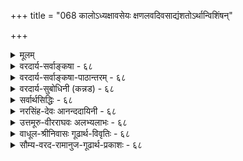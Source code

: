 +++
title = "068 कालोऽध्यक्षावसेयः क्षणलवदिवसाद्यंशतोऽर्थान्विशिंषन्"

+++
<details><summary>मूलम्</summary>

कालोऽध्यक्षावसेयः क्षणलवदिवसाद्यंशतोऽर्थान्विशिंषन् साक्षाद्धीस्तत्तदर्थेष्विव भवति हि नः कापि कालान्वयेऽपि ।  
तत्संयोगाः परत्वादय इति च ततोऽप्येष नैवानुमेयो नो चेन्न क्वापि लोकव्यवहृतिविषयोऽव्यक्तवत्स्यादनेहा ॥ ६८ ॥
</details>

<details><summary>वरदार्य-सर्वाङ्कषा - ६८</summary>

एवं कालस्यातिरिक्तत्वं प्रसाध्य, तस्य प्रत्यक्षत्वमप्याह - काल इत्यादिना । कालः क्षण- **लवदिवसाद्यंशतः** =क्षणलवदिवसमासादिभेदतः **अर्थान्** = पदार्थान् **विशिषन्** = विशेषयन् **अध्यक्षावसेयः** = 

[[121]]

तत्संयोगाः परत्वादय इति च; ततोऽप्येष नैवानुमेयः 



नो चेत्, न क्वापि लोकव्यवहृतिविषयोऽव्यक्तवत् स्यादनेहा ॥68॥ 

। 

प्रत्यक्षविषयो भवति । लोके हि सर्वः घटादिग्रहवेलायामेव 'इदानीं घटः' इति घटस्य वर्तमानतामपि पश्यति । वर्तमानता नाम वर्तमानकालसंबन्धः । अतश्च चक्षुषैव वर्तमानकालग्रहणात् कालः प्रत्यक्षः । एवं तत्तदिन्द्रियैः तत्तद्वस्तुग्रहणवेलायां वर्तमानकालः तत्तदिन्द्रियग्राह्य एव । प्रमाणान्तरादर्शनात्, कालव्यवहाराच्च । तच्च वर्तमानत्वं घटादेः भूतात् व्यावर्तकम् । अतः **विशिषन्** = भूतादिभ्यः वर्तमानं व्यावर्तयन्नित्यर्थः । एवं व्यावर्तयन् एवं प्रदर्शकत्वादेव, हेतौ शतृ, कालः अध्यक्षावसेय इत्यन्वयः । तत् अनुमानमेव कुतो न स्यादित्यत्राह - साक्षादित्यादि । **हि** = यतः नः अस्माकं सर्वेषाम् **तत्तदर्थेष्विव** = तत्तत्पदार्थेषु यथा विशेषणानां ग्रहणम्, तथैव **क्वापि** = कुत्रचित् **कालान्वयेऽपि** = कालसंबन्धेऽपि साक्षाद्धीःः प्रत्यक्षात्मकं ज्ञानमेव भवति । यथा 'नीलो घटः' इति प्रतीतिः नीलरूपविशिष्टघटविषयिणी, तद्वदेव 'सन् घटः' इति वर्तमानत्वरूपविशिष्टघटविषयिणी । अतः उभयोः प्रत्यक्षत्वम् समानम् इति नानुमानमिदम् ॥ 



एवं कालस्य प्रत्यक्षत्वे, **परत्वादयः** = अधिककालसंयोगरूपं परत्वम्, न्यूनकालसंयोगरूपमपरत्वं च **तत्संयोगाः** = कालसंयोगरूपा एव इति **च** = इत्यपि प्रत्यक्षसिद्धा एव । ततोऽपि हेतोः एषः कालः नैव अनुमेयः । नो **चेत्** = एवमनङ्गीकारे, **अनेहा** = कालः **अव्यक्तवत्** = प्रकृतिवत् **क्वापि** = कुत्रापि लोकव्यवहृति- **विषयः** = लोके पामराणामपि दैनन्दिनव्यवहारेष्वपि विषयः न स्यात् । त्रिगुणं प्रकृतिद्रव्यं हि अव्यक्तपदवाच्यम्, अत एव कस्यापि न **व्यक्तम्** = व्यवहारेषु गोचरो न भवतीति सर्वानुभवसिद्धम् । कालस्तु एतद्विपरीततया पामराणामपि ‘अद्य’ ‘तदा' ' श्वः 'ह्यः' इत्यादिषु प्रतिवाक्यं व्यवहारविषयो भवतीति सर्वप्रसिद्धम् । सर्वथा, सर्वदा अतीन्द्रियश्चेत् कालः कथमेतावत्सु व्यवहारेषु विषयो भवतीति वक्तव्यम् । अतः तावत्प्रसिद्धस्य तस्य प्रत्यक्षत्वमनिवार्यम् । रूपरहितस्य कथं प्रत्यक्षत्वमित्यादिकं तु पूर्वमेव समाहितम् ॥ 

वस्तुतस्तु - कालः केनेन्द्रियेण गृह्यते? चक्षुषैव, तथानुभवादिति चेत्; अत्रेदं प्रष्टव्यम् - त्वचा घटग्रहणेऽपि घटस्य वर्तमानत्वं गृह्यत एव, अतः चक्षुषैवेति कथम् ? अस्तु त्वचापि ग्रहणं का हानिरिति चेत्; न कापि हानिः, किन्तु घ्राणेन्द्रियादिभिः गन्धादिग्रहणे तत्र गन्धेऽपि वर्तमानत्वं घ्राणादिभिः गृह्यत इति वक्तव्यम् । अस्तु तथैव, सर्वैरपीन्द्रियैरयं गृह्यत इति चेत्; जिह्वयापि स गृह्यत एवेति वक्तव्यम् । एवं पञ्चभिरपीन्द्रियैर्गाह्यं वस्तु लोके शशशृङ्गादितुल्यम् । अयमेव कालस्तादृशो विलक्षणोऽस्तु, का हानिरिति चेत्, घ्राणेन्द्रियादिकं तत्तद्गुणमात्रग्राहकम्, न तु द्रव्यग्राहकमिति सर्वसंप्रतिपन्नम् । कालस्तु द्रव्यम् । तस्य कथं घ्राणेन ग्रहणम् ? गृह्यते किल गन्धस्य तदा तत्राऽस्तित्वमिति चेत्, अस्तित्वं हि सत्त्वम् । तच प्रमाणसंबन्धमात्रम्, न तु कालसंबन्धः । नो चेत् 'पर्वतो वह्निमान्' इत्यादौ पर्वते वह्नेरस्तित्वग्रहणात्, कालोऽनुमेयोऽपि स्यात् । ततः कालः सर्वप्रमाणगम्यः स्यात् । अतः कालः न प्रत्यक्षः, किन्त्वतीन्द्रिय एव । कालस्यैन्द्रियकत्वे भूतभविष्यतोः कथं ग्रहणम् ? प्रत्यक्षं हि वर्तमानमात्रग्राहि सर्वेषाम् । मनसेति चेत्, मनः न बाह्ये स्वतन्त्रम् । प्रत्यक्षत्वे, कालोपाधिरिव, उपहितः कालोऽपि कस्यापि पृथक् प्रत्यक्षतया गृह्येत; तथा न 



69. 

70. 

[[122]]

[क्षणदिवसादिव्यवहारनिर्वाहः] - 

कालस्योपाधिभेदात् कतिचिदभिदधत्यब्दमासादिभेदं 

तत्तद्रूपेण कालः परिणमत इति प्राहुरेके, तदा तु । 

ये तत्रोपाधयः स्युः त इह परिणतिं प्राप्नुयुः सानुबन्धाः 

नित्यो व्यापी च तादृक्परिणतिभिरसौ सर्वकार्ये निमित्तम् ॥69॥ 

[ जगतः भगवद्विभूतिरूपत्वम् ] 

वायुर्दोधूयते यत् यदयमुडुगणो बम्धमीति द्रुतं खे 

तेजो जाज्वल्यते यत् यदपि जलनिधिर्माधवीं दोधवीति । 

गृह्यते । किञ्च गाढान्धकारे भूगृहे निरन्तरं वसता हि सूर्योदयास्ते यदा न गृह्येते, तदा तस्य कालज्ञानमपि न स्यादेव । तत्रापि तस्य त्वगादि कार्यकारि स्यात् । अथापि कालव्यवहारो न भवेदेव । अतः कालस्सर्वथातीन्द्रिय एवेत्येव युक्तम् । आचार्यैरेवं साधनं तु कालस्यातिरिक्तत्वसाधनेनास्याप्यवर्जनीयत्वादिति भाव्यम् । कालस्यातिरिक्तत्वेनाभिधाने तात्पर्यं च पूर्वमेव ( श्लो. 66 ) प्रादर्शि ॥ ६८ ॥
</details>

<details><summary>वरदार्य-सर्वाङ्कषा-पाठान्तरम् - ६८</summary>

एवं कालस्यातिरिक्तत्वं प्रसाध्य, तस्य प्रत्यक्षत्वमप्याह - काल इत्यादिना । कालः क्षण- लवदिवसाद्यंशतः - क्षणलवदिवसमासादिभेदतः अर्थान्‌ = पदार्थान्‌ विशिंषन्‌ = विशेषयन्‌ अध्यक्षावसेयः = प्रत्यक्षविषयो भवति । लोके हि सर्वः घटादिग्रहवेलायामेव 'इदानीं घटः' इति घटस्य वर्तमानतामपि पश्यति । वर्तमानता नाम वर्तमानकालसंबन्धः । अतश्च चक्षुषैव वर्तमानकालग्रहणात्‌ कालः प्रत्यक्षः । एवं तत्तदिन्द्रियैः तत्तद्वस्तुग्रहणवेलायां वर्तमानकालः तत्तदिन्द्रियग्राह्म एव । प्रमाणान्तरादर्शनात्‌, कालव्यवहाराच्च । तच्च वर्तमानत्वं घटादेः भूतात्‌ व्यावर्तकम्‌ । अतः विशिंषन्‌ = भूतादिभ्यः वर्तमानं व्यावर्तयन्नित्यर्थः । एवं व्यावर्तयन्‌ एवं प्रदर्शकत्वादेव, हेतौ शतृ, कालः अध्यक्षावसेय इत्यन्वयः । तत्‌ अनुमानमेव कुतो न स्यादित्यत्राह - साक्षादित्यादि । हि = यतः नः = अस्माकं सर्वेषाम्‌ तत्तदर्थेष्विव = तत्त- त्पदार्थेषु यथा विशेषणानां ग्रहणम्‌, तथैव क्वापि = कुत्रचित्‌ कालान्वयेऽपि = कालसंबन्धेऽपि साक्षाद्भीः = प्रत्यक्षात्मकं ज्ञानमेव भवति । यथा 'नीलो घटः' इति प्रतीतिः नीलरूपविशिष्टघटविषयिणी, तद्वदेव 'सन्‌ घटः' इति वर्तमानत्वरूपविशिष्टघटविषयिणी । अतः उभयोः प्रत्यक्षत्वम्‌ समानम्‌ इति नानुमानमिदम्‌ ॥   
एवं कालस्य प्रत्यक्षत्वे, परत्वादयः = अधिककालसंयोगरूपं परत्वम्‌, न्यूनकालसंयोगरूपमपरत्वं च तत्संयोगाः = कालसंयोगरूपा एव इति च = इत्यपि प्रत्यक्षसिद्धा एव । ततोऽपि हेतोः एषः कालः नैव अनुमेयः । नो चेत्‌ = एवमनङ्गीकारे, अनेहा = कालः अव्यक्तवत्‌ = प्रकृतिवत्‌ क्वापि = कुत्रापि लोकव्यवहृतिविषयः = लोके पामराणामपि दैनन्दिनव्यवहरेष्वपि विषयः न स्यात्‌ । त्रिगुणं प्रकृतिद्रव्यं हि अव्यक्तपदवाच्यम्‌, अत एव कस्यापि न व्यक्तम्‌ = व्यवहारेषु गोचरो न भवतीति सर्वानुभवसिद्धम्‌ । कालस्तु एतद्विपरीततया पामराणामपि 'अद्य' 'तदा' 'श्वः' 'ह्यः' इत्यादिषु प्रतिवाक्यं व्यवहारविषयो भवतीति सर्वप्रसिद्धम्‌ । सर्वथा, सर्वदा अतीन्द्रियश्चेत्‌ कालः कथमेतावत्सु व्यवहारेषु विषयो भवतीति वक्तव्यम्‌ । अतः तावत्प्रसिद्धस्य तस्य प्रत्यक्षत्वमनिवार्यम्‌ । रूपरहितस्य कथं प्रत्यक्षत्वमित्यादिकं तु पूर्वमेव समाहितम्‌ ॥   
वस्तुतस्तु - कालः केनेन्द्रियेण गृह्यते? चक्षुषैव, तथानुभवादिति चेत्‌; अत्रेदं प्रष्टव्यम्‌ - त्वचा घटग्रहणेऽपि घटस्य वर्तमानत्वं गृह्यत एव, अतः चक्षुषैवेति कथम्‌? अस्तु त्वचापि ग्रहणं का हानिरिति चेत्‌; न कापि हानिः, किन्तु घ्राणेन्द्रियादिभिः गन्धादिग्रहणे तत्र गन्धेऽपि वर्तमानत्वं घ्राणादिभिः गृह्यत इति वक्तव्यम्‌ । अस्तु तथैव, सर्वैरपीन्द्रियैरयं गृह्यत इति चेत्‌; जिह्वयापि स गृह्यत एवेति वक्तव्यम्‌ । एवं पञ्चभिरपीन्द्रियैर्ग्राह्यं वस्तु लोके शशशृङ्गादितुल्यम्‌ । अयमेव कालस्तादृशो विलक्षणोऽस्तु, का हानिरिति चेत्‌, घ्राणेन्द्रियादिकं तत्तद्गुणमात्रग्राहकम्‌, न तु द्रव्यग्राहकमिति सर्वसंप्रतिपन्नम्‌ । कालस्तु द्रव्यम्‌ । तस्य कथं घ्राणेन ग्रहणम्‌? गृह्यते किल गन्धस्य तदा तत्राऽस्तित्वमिति चेत्‌, अस्तित्वं हि सत्त्वम्‌ । तच्च प्रमाणसंबन्धमात्रम्‌, न तु कालसंबन्धः । नो चेत्‌ 'पर्वतो वह्निमान्‌' इत्यादौ पर्वते वह्नेरस्तित्वग्रहणात्‌, कालोऽनुमेयोऽपि स्यात्‌ । ततः कालः सर्वप्रमाणगम्यः स्यात्‌ । अतः कालः न प्रत्यक्षः, किन्त्वतीन्द्रिय एव । कालस्यैन्द्रियकत्वे भूतभविष्यतोः कथं ग्रहणम्‌? प्रत्यक्षं हि वर्तमानमात्रग्राहि सर्वेषाम्‌ । मनसेति चेत्‌, मनः न बाह्ये स्वतन्त्रम्‌ । प्रत्यक्षत्वे, कालोपाधिरिव, उपहितः कालोऽपि कस्यापि पृथक्‌ प्रत्यक्षतया गृहत; तथा न गृह्यते । किञ्च गाढान्धकारे भूगृहे निरन्तरं वसता हि सूर्योदयास्ते यदा न गृह्येते, तदा तस्य कालज्ञानमपि न स्यादेव । तत्रापि तस्य त्वगादि कार्यकारि स्यात्‌ । अथापि कालव्यवहारो न भवेदेव । अतः कालस्सर्वथातीन्द्रिय एवेत्येव युक्तम्‌ । आचार्यैरेवं साधनं तु कालस्यातिरिक्तत्वसाधनेनास्याप्यवर्जनीयत्वादिति भाव्यम्‌ । कालस्यातिरिक्तत्वेनाभिधाने तात्पर्यं च पूर्वमेव (श्लो.६६) प्रादर्शि ॥ ६८ ॥
</details>

<details><summary>वरदार्य-सुबोधिनी (कन्नड) - ६८</summary>

काल अतीन्द्रियवॆन्दु हेळुव पैशेषिकर मतवन्नु निराकरिसुत्तारॆ क्षणलवदिवसाद्यंशतः अर्थान् विशिंषन् कालः अध्यक्षावसेयः- “ऒन्दु क्षणदल्लि आयितु', 'ऒन्दु दिनदल्लि आगुवुदु' इत्यादि व्यवहारगळल्लि क्षण, लव, दिवसादिकालगळु विशेषणवागि तोरुत्ता आया वस्तुगळन्नु उळिद वस्तुगळिगिन्त बेरॆयागि तोरिसुवुदरिन्द काल प्रत्यक्षदिन्दले ग्राह्यवागुत्तदॆ.

“नीलः घटः' इत्यादि व्यवहारगळल्लि नीलिबण्ण विशेषणवागि तोरुत्तदॆ. 'विशेषणानां व्यावर्तकत्वं स्वभाव' ऎम्ब न्यायदिन्द आ नीलिबण्ण कॆम्पुबण्णद घटक्किन्तलू ई घटवन्नु बेरॆ ऎन्दु तोरिसु इदॆ. हागॆ ऒन्दु क्षणद कॆलस' ऎन्दाग आ कॆलस दिवसद कॆलसक्किन्तलू बेरॆ ऎम्बुदन्नु आ विशेषण तोरिसुत्तदॆ. आद्दरिन्द आ प्रतीतियल्लि काल प्रत्यक्षवागि तोरुत्तदॆ.

“पर्वतो वत्नि मान्' इत्यादि कडॆगळल्लि अनुमानदिन्दलू वादिगळु विशेषणवागि तोरुवुदरिन्द विशेषणवागि तोरुवुदॆल्ला प्रत्यक्षवॆम्ब नियमविल्लवॆन्दरॆ तत्तदर्थन कालान्वयेऽ पि काऽ पि साक्षात् धीः नः भवति हि घटादिगळु प्रत्यक्षवागुवन्तॆये आ घटादिगळल्लि आगिन इरुविकॆ ऎम्ब वर्तमान कालद सम्बन्ध ऒन्दु रीतियल्लि आगले प्रत्यक्षदिन्दले गृहीतवागुत्तिरुवुदु नम्मॆल्लरिगू अनुभवसिद्धवष्टॆ. घटद इरुविकॆयन्नु प्रत्यक्षदिन्द नावु अरियुवन्तॆ आगिन वर्तमान कालवन्नू सह प्रत्यक्षदिन्दतानॆ अरियबेकु. आद्दरिन्द वर्तमानकाल प्रत्यक्ष ग्राह्यवे.

श्लोक 69]

83

1.

कालस्कोपाधिभेदात् कति चिरभिदधत्यब्द मासादिभेदं

तत्तद्रूपेण कालः परिणमत इति प्राहुरेके तदा तु ।

अण्णनल्लि कालिक परत्ववॆम्ब धर्म, तम्मनल्लि कालिक अपरत्ववॆम्ब धर्म लोकव्यवहारसिद्ध. ई परत्व मत्तु अपरत्ववॆम्ब धर्मक्कॆ कारणवाद काल अनुमेयवे हॊरतु प्रत्यक्षवल्लवॆम्बुदक्कॆ उत्तरवन्नु हेळुत्तारॆ- परत्वादयः तत्सयोगा पत्व अपरत्व ऎम्ब धर्मगळू सह आ कालद संयोगरूपवे आगुत्तवॆ. हॆच्चिन कालद सम्बन्ध उळ्ळवनु अण्ण दॊड्डवनु - परनु. अवनिगिन्तलू कडिमॆ कालसम्बन्ध उळ्ळ तम्म चिक्कवनु - अपरनु. ई हॆच्चु कडिमॆ काल सम्बन्ध कॆलवरिगॆ अनुमेयवादरू कॆलवरिगादरू, कॊनॆयपक्ष तायि-तन्दॆयवरिगादरू प्रत्यक्षग्राह्यवे आगुत्तदॆ. ततः एषः नैव अनुनयः-आदकारण धूमदिन्द बॆङ्किय अनुमान कॆलसमय बन्द मात्रक्कॆ बॆङ्कियु प्रत्यक्ष वस्तुवे अल्ल ऎन्दु हेळुवुदु तप्पागुवन्तॆ ई काल कॆवल अनुमान मात्र ग्राह्यवल्ल. नो चेत्, अव्यक्तवत् अनेहा क्यापि लोक व्यवहृतिविषयः न स्यात् - इल्लदिद्दरॆ प्रकृतितत्त्वदन्तॆ कालवू ऎल्लियू लोकव्यवहारगोचरवागि आगदे होगबेकागुत्तदॆ. आपामर व्यवहारविरुवुदरिन्द काल प्रत्यक्षग्राह्य अगिये आगुत्तदॆ ॥ ६८ ॥
</details>

<details><summary>सर्वार्थसिद्धिः - ६८</summary>

नीरूपद्रव्यस्यापि प्रत्यक्षत्वसंभवः प्रागेव साधित इति कृत्वा कालप्रत्यक्षत्वं लोकोपलब्ध्या नियमयति - काल इति ॥ अवसीयमानप्रकारमाह - क्षणेति । क्षणमयं तिष्ठतीत्यादिप्रकारेण तत्तदर्थविशेषणतयाऽवसीयत इति यावत्, अभिज्ञायां क्षणरूपेण प्रत्यभिज्ञायां दिवसादिरूपेण चेति विभागः । अनुमीयमानो विशिष्यादित्यत्राह - साक्षादिति । प्रत्यक्षप्रतीतौ विशेषणतया दृश्यमानस्य कालस्यानुमेयत्वे तत्तत्पदार्थानामपि सौत्रान्तिकोक्तनयादानुमानिकत्वं प्रसज्यत इति भावः । न चासावनुमातुं शक्य इत्याह -तत्संयोगा इति । कालमनभ्युपगच्छतां बुद्धिविशेषसंघटितसूर्यावृत्त्याद्युपाधिभिरेव वैशिष्ट्यं वस्तूनां परत्वादि । अभ्युपगच्छतां तु तत्तदुपहितकालसंयोगाः । न च तदतिरिक्तं दृष्टं कल्प्यं वा इत्यद्रव्यसरे स्थापयिष्यते । कालस्यानुमेयत्वेऽनिष्टं प्रसञ्जयति - नो चेदिति । न हि परत्वापरत्वादिभिः कश्चित्कालोऽस्तीत्यनुमाय तद्विशिष्टतया पदार्थान् व्यवहरन्ति लौकिकाः । अतः कालोऽप्यव्यक्तवच्छास्त्रैकवेद्य इति ; तद्वदेव लोकव्यवहारविषयो न स्यादित्यर्थः । नन्वस्मदादिप्रत्यक्षमप्रत्यभिज्ञारूपं वर्तमानमात्रविषयमिति सर्वसंमतम् । अतोऽस्य पूर्वापरकालविशिष्टविषयत्वमसंभवि, पूर्वापरव्यतिरिक्तं तु वर्तमानं न पश्यामः ; अतः कथं कालप्रत्यक्षत्वम् ? इत्थम् - किं भवान् वर्तमानधियमेव नानुभवति ? सतीमपि वा निर्विषयाम् ? सविषयामपि वा कल्पितविषयाम् ? न प्रथमः, इदं पश्यामीत्यादिव्यवहारोच्छेदप्रसङ्गात् । अत एव न द्वितीयः, अस्वविषयधियां त्वनभ्युपगमाच्च । न तृतीयः ; क्वचित्सिद्धस्यैवान्यत्र कल्प्यत्वात् ; तथा च तत्सिध्येत् । रूपादिषु दृष्टं वर्तमानत्वं काले कल्प्यतामिति चेन्न ; क्षणिकरूपादिसन्ततावपि पूर्वापरातिरिक्तवर्तमानत्वस्य त्वया दुर्वचत्वात्, अन्यथा कालेऽपि तदुपपत्तेः । कालमनिच्छतश्च ते काले कथं कल्पना ? निरधिष्ठानाऽसौ कल्पनेति चेन्न ; ईदृशकल्पनाभ्युपगमे माध्यमिकागमप्रवेशप्रसङ्गात् । स्थिरवादे तु रूपादिष्विव केनचिद्रूपेण कालेऽपि वर्तमानत्वं सिद्धम् । ननु रूपादीनां वर्तमानकालसंबन्धो वर्तमानत्वम्, नाऽसौ कालस्य स्यात् । मैवम् ; त्वयैव कालस्य वर्तमानत्वेन रूपादिवर्तमानत्वनिर्वाहात् ॥  
वर्तमाननिषेधे च भवित्री विश्वनिह्नुतिः । न पतति भविष्यद्वा प्रत्यक्षविषयोऽस्ति नः ॥  
वर्तमानभ्रमश्चात्र तत एव न सिध्यति । पौर्वापर्यातिरिक्ता तु दुस्त्यजा वर्तमानता ॥  
अतीतागामिधीरेव वर्तमानतिर्यदि । भूतभाविसमस्ताप्त्या न शोकादिसमुद्भवः ॥  
पूर्वापरत्वसंभेदे वर्तमानमतिर्यदि । त्रिकालस्थेऽपि तत्सिद्धेः क्वातीतागामिता भवेत् ॥  
प्रारब्धश्चासमाप्तश्च वर्तमानो य उच्यते । व्यापारसमुदायोऽसौ विवक्षितफलावधिः ॥  
तत्रापि क्षणभेदेन नष्टत्वादिविकल्पतः । वैवक्षिकमिहान्यच्च वर्तमानत्वमक्षतम् ॥  
ननु सतो विनाशप्रागभाव एव वर्तमानत्वम् । तद्विशिष्टेषु पदार्थेषु दृश्यमानेषु किं सतो वाऽसतो वा कालस्य दृश्यमानतया ? मैवम् ; कालासत्त्वपक्षस्य निरस्तत्वात्, तत्सत्त्वे तु तत्साध्यानां पूर्वापरयुगपदादिव्यवहारविशेषाणां तद्यतीतिपूर्वकत्वस्य स्वरसप्राप्तत्वात् । किंचात्र सत इति वर्तमानत्वविवक्षायां कि विनाशप्रागभावोपश्लेषेण ? वर्तमानत्वमेव च वर्तमानत्वमित्युक्तं स्यात् । अथ प्रमाणसिद्धत्वादिरूपं सत्त्वम् ; तदाऽपि विनाशस्य प्रागभावः प्रतियोगिस्वरूपमेवेति तेन रूपेण योगिभिर्गृह्यमाणं त्रैकालिकमपि वर्तमानं स्यात् । अतोऽन्यदेव वर्तमानत्वम् ; तच्च कालोपश्लेषेणैव गृह्यते । वर्तमानकालोपाधिसंबन्ध एव वस्तूनां वर्तमानत्वमित्यपि न वाच्यम् ; उपाधौ तदभावादवर्तमानत्वप्रसङ्गात् ; उपाधिभिरेव सर्वव्यवहारनिर्णये किमप्रत्यक्षकालकल्पनया ? ॥ ६८ ॥ इति कालप्रत्यक्षत्वम् ॥
</details>

<details><summary>नरसिंह-देवः आनन्ददायिनी - ६८</summary>

कालसद्भावे प्रत्यक्षमपि प्रमाणमित्याह - नीरूपस्येति । यद्यपि क्षणस्य प्रत्यक्षत्वमस्ति अयं घट इति; तथाऽपि दिवसादीनां (दीनामपि) न पदार्थविशेषणतया प्रत्यक्षत्वमित्यत्राह - अभिज्ञायां क्षणरूपेणेति । सोऽयमिति प्रत्यभिज्ञायां पूर्वदिवसेऽनुभूतोऽयमित्यादिना विशेषणत्वादित्यर्थः । प्रत्यक्षप्रतीताविति - ननु दिवसादीनामतीतानां संस्कारसन्निधापितानां प्रत्यक्षत्वं वाच्यम्; न च दिवसादयः प्रागभिज्ञयाऽनुभूताः! तथात्वेऽभिज्ञायामित्याद्युक्तिर्विरोधात् । किञ्च दिवसादिकालस्य प्रत्यक्षत्वेऽपि न दिवसाद्युपाधीनां प्रत्यक्षत्वम्; तेषां तपनावृत्त्याद्यात्मनां युगपत्सन्निकर्षाभावेन प्रत्यक्षत्वाभावात् । अतोऽनुमेयस्यैव कालस्य विशेषणत्वमिति चेत्; अत्राहुः - कालस्वरूपं प्रत्यक्षमित्यत्र न विवादः । यथा प्रत्यक्षसामग्री वर्तमानकालं (कालस्वरूपं) गृह्णाति तथा तदुपाधिमपि; अन्यथा कालसम्बन्धमात्रग्रहेऽप (ग्रहमात्रेऽपि) काले विशेषरूपोपाध्यग्रहणात् घटादेर्वर्तमानतया सन्देहस्स्यात् । तथा प्रत्यभिज्ञासामग्र्यपि पूर्वसंस्कारसहिता प्रागनुभूतमासादिकालोपाधिरूपतपनपरिस्पन्दादिकमप्यसन्निकृष्टमावेदयति । तस्यास्तथास्वभावात् । न चातिप्रसङ्गः; प्राक्तनानुभवक्षणावधिकस्वक्षणपर्यन्तकालोपाध्युपनायकत्वे तदभावात् । अत एव सन्निकर्षाभावादित्याद्यपास्तम् । न चानुमानात्काल(नात्तादृशकाल)धीः । तस्य प्रत्यक्षागोचरत्वे सामान्यतो विशेषतो वा व्याप्त्यग्राहकत्वात् । त(अ)थाप्यनुमाने पदार्थमात्र एव तथाऽनुमानसंभवेन सौत्रान्तिकमतावतारप्रसङ्ग इति न तदुपहितकालप्रत्यक्षत्वानुपपत्तिरिति । तत्र हेतुमाह - न चेति । तथा - चोपाधिसंयोगाद्यतिरिक्तं तज्जन्यं वा परत्वं न दृष्टं न कल्प्यं च कल्पकाभावात् । तथाच कालानुमानं न संभवतीत्यर्थः । परत्वापरत्वयोरतिरिक्तगुणत्वात् कथं तयोरुपाध्यादियोगमात्रत्वमित्यत्राह - अद्रव्यसरे इति । लोकव्यवहारविषयो न स्यादिति - लिङ्गप्रतिसन्धानाभावात्तद्व्याप्तिग्रहासंभवादित्यर्थः । बौद्धश्शङ्कते - नन्विति । अतोऽस्येति - पूर्वापरयोस्तदा सत्त्वाभावे सन्निकर्षाभावादिति भावः । नन्वस्तु वर्तमानस्य कालस्य प्रत्यक्षत्वमित्यभिप्रायेणाह - पूर्वापरव्यतिरिक्तं त्विति । ग्रहणक्षणावधिकस्य पूर्वत्वादागामित्वाच्च ततोऽतिरिक्तस्य मध्यवर्तिनः कालस्याभावादित्यर्थः । वर्तमानधियमिति - वर्तमानकालविशिष्टविषयामित्यर्थः । अत एवेति - इद पश्यामीति कालविशिष्टस्य धीविषयत्वानुभवविरोधादेवेत्यर्थयः । दूषणान्तरमाह - अस्वविषयेति । स्वविषयधीरात्मा; आत्मातिरिक्तधीमात्रस्य निर्विषयत्वानभ्युपगमात्; अन्यथा विश्वमात्रस्य निह्नवप्रसङ्गादिति भावः । केचित्तु - सविषयकत्वाद्धियां त्वदनभ्युपगमाच्चेति पाठान्तरम्; तदा सविषयत्वनियमात् त्वन्मतविरोधाच्चेत्यर्थ इत्याहुः । क्वचिदिति - अन्यत्रसिद्धरजतादेश्शुक्तावारोपदर्शनादित्यर्थः । तथाचेति - वर्तमानकालस्सिद्ध्येदित्यर्थः । ननु वर्तमानत्वं न कालस्वरूपं किं तुं रूपादिवत् कश्चिद्धर्मः । स काले आरोप्यताम्! तावता न वर्तमानकालसिद्धिरिति शङ्कते - रूपादिष्विति । क्षणिकेति - केषां चित् क्षणानां पूर्वत्वात् केषाञ्चिद्रूपादिक्षणानां परत्वात् न रूपादावपि वर्तमानता संभवतीत्यर्थः । अन्यथेति -रूपादिक्षणा(ण)विशेषादित्यर्थः । कालमनिच्छत इति - रूपादिक्षणातिरेकेण तैः कालक्षणानभ्युपगमादित्यर्थः । मध्यमागमेति - माध्यमिकमतप्रवेशप्रसङ्ग इत्यर्थः । ननु सर्वत्र वर्तमानत्वं मा भून्नाम! तथा कालस्यापि क्षणिकत्वात् पूर्वापरकालव्यतिरिक्तः कालो न स्यादित्यत्राह - स्थिरवादे इति । सर्वस्यापि स्थिरत्वस्य साधितत्वेन रूपादाविव काले वर्तमानत्वं युक्तमित्यर्थः । नन्वस्तु कालः स्थिरः क्षणिको वा! तावतापि न रूपादिवद्वर्तमानता संभवति वर्तमानत्वं हि वर्तमानकालसंयोगित्वम् । न च वर्तमानकाले वर्तमानकालसंबन्धः! स्वस्य स्वेन योगासंभवात्; नापि कालान्तरेण अनवस्थाप्रसङ्गादिति शङ्कते - नन्विति । मैवमिति - रूपादीनां वर्तमानत्वं न कालसंबन्धमात्रे भाति अतीतादेरपि वर्तमानत्वप्रसङ्गात् । किं तु वर्तमानकालसंबन्धेन; तथाच कालस्य वर्तमानत्वं सिद्धम् । न चानवस्थादिदोषः स्वपरनिर्वाहकत्वादिति भावः । ननु रूपादीनामपि वर्तमानता मा भूत्! का नो हानिः? इत्यत्राह - वर्तमाननिषेधे इति । तत्र हेतुमाह - अतीतमिति । सर्वस्यापि वर्तमानतया प्रत्यक्षप्रतीतेरित्यर्थः । नन्वतीतादिकमेव प्रत्यक्षविषयः । तत्र वर्तमानतया भ्रान्तिरेवेत्यत्राह -वर्तमानभ्रमश्चेति । अप्रसिद्धवर्तमानत्वस्याभावादेवेत्यर्थ इत्यन्ये । केचित्तु - अतीतानागतयोरिन्द्रियसन्निकर्षाभावेन अप्रत्यहत्वादेव वर्तमानतया भ्रमश्च न संभवतीत्यर्थ इत्याहुः । ननु पौर्वापर्यमेव क्षणानां वर्तमानता; तदुभयसमुदायस्य न समुदायापेक्षयाऽन्यत्वमित्यत्राह -पौर्वापर्येति । अत्र हेतुमाह - अतीतेति । पौर्वापर्यं नाम अतीतागामित्वमेव तद्धिय एव वर्तमानबुद्धित्वे भूतभविष्यत्सर्ववस्तूनामप्यवाधितवर्तमानविषयत्वेन सर्वस्वस्त्रीपुत्रादीनामतीतानामागामिनामपि वर्तमानबुद्ध्या तदत्ययप्राप्तिनिमित्तकश्शोकः कस्यापि न स्यादित्यर्थः । ननु पूर्वत्वापरत्वयोस्समाहारो वर्तमानत्वं न तु पूर्वत्वपश्चात्त्वमात्रम् । तथा च अतीतस्य केवलं पूर्वत्वादागामिनश्चागामित्वान्न दोष इत्यत्राह - पूर्वापरत्वसंभेदे इति । तथाच सति सर्वस्यापि किञ्चिदपेक्षया पूर्वत्वात्परत्वाच्च तत्संभेदस्य सर्वत्रापि सत्त्वेन अतीतादेरपि वर्तमानत्वप्रसङ्गस्तदवस्थः । ननु पूर्वापरत्वसंभेदो न यत्किंचिदपेक्षया किं तु स्वापेक्षयैव विवक्षितः । स एव वर्तमानता । प्रारब्धापरिसमाप्त इति शाब्दैश्चोक्तः । अतो नातिप्रसङ्ग इत्यत्राह -प्रारब्धश्चेति । तत्र दूषणं वक्तुं शाब्दोक्तं तत्स्वरूपमाह - व्यापारसमुदाय इति । तत्रापि नैकस्य प्रारब्धत्वमसमाप्तत्वं च । अपि त्वेककफलावच्छिन्नस्य कस्यचिद्व्यापारसमुदायस्य । तत्र कस्यचिद्भूतत्वं कस्यचिद्भावित्वमेव । तथाच फलोत्पत्तिपर्यन्तस्य समुदायस्य तदवयवभूतत्वभावित्वाभ्यामुपचारात्प्रारब्धापरिसमाप्तत्वमुच्यत इति न कुत्रापि त्वदुक्तस्य संभव इति भावः । इदं च शब्दसाधुत्वनिमित्तं वर्तमानत्वं शाब्दैर्विवक्षितमिति न तस्यातीतादिसाधारणस्य प्रत्यक्षविषयतासंभव इत्याह - वैवक्षिकमिति । अन्यथा अतीतागामित्वाविशेषात् भूतभाविसमस्तस्यापि तथा धीप्रसङ्ग इति प्रागुक्तदोषानतिवृत्तिरिति भावः । ननु सतो विनाशप्रागभाववत्ता(वत्तया) वर्तमानता । तद्रूपेणैव प्रत्यक्षविषयत्वात् । तदतिरिक्तस्य (कालस्य) विषयत्वाभावात्त(वात्काल)स्य सत्त्वमस्तु मा वा किं (मावा क्रिया) प्रत्यक्षत्वं साध्यते? इति शङ्कते - नन्विति । मैवमिति - किं कालमात्रस्यापह्नवः? उत वर्तमानकालस्येति विकल्पमभिप्रेत्य आद्य आह - कालासत्त्वपक्षस्येति । कालाभावे भूतादिव्यवहारो न स्यादिति प्रागेव निरस्तत्वादित्यर्थः । तत्सत्त्वे त्विति - तत एव सर्वव्यवहारस्य स्वरसतस्सिद्धत्वेन क्लिष्टकल्पनाया अन्याय्यत्वादिति भावः । द्वितीयं दूषयति - किञ्चेति । तत्र किं सत इति वर्तमानत्वं विवक्षितम्? उत प्रमाणसिद्धपदार्थस्वरूपमात्रत्वम्? आद्ये आह - अत्र सत इति । तथा च विनाशप्रागभावोपश्लेषो व्यर्थः आत्माश्रयश्चेति भावः । द्वितीयं दूषयति - अथेति । ननु वर्तमानकालस्योपाधिर्यस्तत्संबन्ध एव वर्तमानताऽस्तु किं कालविशेषकल्पनयेत्यत आह - वर्तमानकाल इति । वर्तमानकालोपाधेः स्वेन संबन्धाभावाद्वर्तमानव्यवहारो न स्यादिति भावः । उपाधिभिरिति - न चेष्टापत्तिः! कालस्यागमिकत्वेन श्रुत्या च पूर्वं साधितत्वादिति भावः ॥ ६८ ॥  
 कालप्रत्यक्षत्वम् ।
</details>

<details><summary>उत्तमूरु-वीरराघवः अलभ्यलाभः - ६८</summary>

प्रत्यक्षग्राह्यत्वादपि कालस्यातिरिक्तद्रव्यत्वमभिप्रयन् प्रत्यक्षविषयत्वं व्यवस्थापयति काल इति । क्षणादीनां तत्तदुपाध्यवच्छिन्नकालरूपत्वे उपाधीनां सूर्यपरिस्पन्दादीनामप्रत्यक्षतया तत्प्रत्यक्षनिर्वाहो न स्यात् । अतिरिक्तकालपरिणाम एव क्षणादिरितीष्टौ सर्वस्य प्रत्यक्षविषयत्वं सुवचम् । कालः क्षणादिरूपेण अर्थान् विशिंपन्-व्यावर्तयन्-अर्थविशेषणीभवन्निति यावत्-अर्थवदेव अध्यक्षेण-प्रत्यक्षेण, अवसेयः-ग्राह्यः । नियमयतीति । अप्राप्ते हि शास्त्रमर्थवदिति भावः । ननु दिवसस्यानेकक्षणसमुदायात्मकत्वात् तद्घटकक्षणानां सर्वेषां वर्तमानत्वाभावात् कथं प्रत्यक्षमित्यत्र तदंशे प्रत्यभिज्ञाप्रत्यक्षमित्याह आभिज्ञायामिति । कतिपयांशस्मरणं कतिपयांशे संनिकर्षश्च यत्र तत्र प्रत्यभिज्ञा । सा दिवसादिग्रहेष्वक्षतेति भावः । लवादीति वक्तव्ये दिवसादीत्युक्तिः श्लोके लवाप्रसिद्धेः प्रत्यभिज्ञाया दुर्वचत्वात् । श्लोके लवोक्तिः शास्त्रमनुसृत्य । क्षणशब्दश्च काष्ठापन्नव्याप्यकालपरः । विशिष्यात्-व्यावर्तयेत्-विशेषणीभवेत् । सौत्रान्तिकेति । ज्ञानगताकारेण बाह्यं सर्वमनुमेयमिति तन्मतम् । द्वितीयपादे साक्षाद्धीः - साक्षात्कारः । कापीति । घटोऽयमित्यादौ अर्थविशेषणतया, घटमहं जानामीत्यादौ ज्ञानविशेषणतया चेत्याशयः । कालान्वयेऽपि-कालांशेऽपि । कालसंबन्धेऽपीति वा । प्रकारान्तरेणापि प्रत्यक्षमुपपादयति तत्संयोगा इति । परत्वमधिककालसंयोगः; अपरत्वं न्यूनकालसंयोगः । आदिना युगपच्चिरमित्यादीनामपि ग्रहणम् । परत्वापरत्वयोः प्रत्यक्षत्वं कणादेष्टम् । तयोः कालसंयोगरूपत्वात् कालप्रत्यक्षत्वं सिद्धमित्यर्थः । परत्वापरत्वे विलक्षणगुणाविति तन्मतं तु निराकरिष्यत इति भावः । इति चेति । इति हेतोश्च कालोऽध्यक्षावसेयः कालान्वयेऽपि साक्षाद्धीरिति पूर्वेणान्वयः । इममेवार्थे वृत्तौ मुखान्तरेणाह न चासावनुमातुं - इति । कालसंयोगाघीनं परत्वमन्यच्चेत् परत्वेन कालसंयोगानुमानमिति स्यादपि । कालसंयोगानन्यत्वात् परत्वस्य नानुमानप्रसक्तिः । किञ्च कालसंयोगप्रकर्षज्ञानानन्तरमेव परत्वज्ञानात् परत्वेन कालसंयोगानुमानमशक्यञ्चेति भावः । उपाधिविशिष्टकालस्य क्षणादिरूपत्वे उपाधीनाम प्रत्यक्षतया, अनुभवसिद्धस्य कालप्रत्यक्षत्वस्य क्षणरूपकालपरिमाणपक्ष एव घटमानत्वमित्यप्यत्राऽऽकूतम् । ततोऽप्येष नैवानुमेय इति । एव प्रत्यक्षत्वात् स्वसंयोगात्मकपरत्वादिकत्वात् सौत्रान्तिकनयप्रसंगाच्च न मवति, कालः अनुमेय एवेति यक्षः । अप्रत्यक्षस्थले त्वनुमानं न वार्यते । पूर्वेकालसंबन्धस्मरणवर्तमानकालप्रत्यक्षोभयमूलं मध्यकालसंबन्धानुमानात् । उपाधिभिरेवेत्येवकारेण कालघटनव्यवच्छेदः । कालस्यानुमेयत्वे - सर्वथाऽनुमानगम्यत्वे ।  
ननु प्रत्यक्षे कः कालो विषयः, न पूर्वोऽपरो वा; तथानभ्युपगमात् । अन्यथा अतीतादि-प्रत्यक्षापत्तेः । न च वर्तमानः, वर्तमानाख्यकालस्याभावादिति शंकते नन्विति । न्यायदर्शनस्थम्, 'वर्तमानाभावः पततः पतितपतितव्यकालोपपत्तेः' (२-१-३७) इति सूत्रमत्रानुसंधेयम् । तदर्थस्तु वृन्तात् प्रच्युतस्य भूमौ प्रत्यसीदतः फलस्य पतनमध्ये य ऊर्ध्वो भागः, स पतितव्योऽध्वा; तत्संयुक्तः कालः पतितकालः । योऽधस्तात् स पतितव्योऽध्वा । तत्संयुक्तः कालश्च पतितव्यकालः । न ह्येतदुभयातिरिक्तस्तृतीयोऽध्वांशो लक्ष्यते, येन वर्तमानः कालः संयुक्तः स्यादिति पूर्वपक्षः । अस्वविषयधियामिति । विषयापलापिनापि धियां स्वविषयकत्वमेष्टव्यम्; पश्यामीति तद्विशेषणतया कालभानञ्च नापलप्यमिति भावः । काले कल्प्यतामिप्युक्तं दूषयति कालमनिच्छतश्चेति । ईदृशकल्पनेति । निरधिष्ठानभ्रमेत्यर्थः । मध्यमागमः - माध्यमिकग्रन्थः । मध्यमशब्दार्थभेदोऽस्मदीये भाष्यार्थदर्पणे समुदायाधिकरणे (२-२-३) द्रष्टव्यः । वर्तमाननिषेधे इति । प्रत्यक्षविषयो वर्तमानः । प्रत्यक्षविषयस्यैव निषेधे इत्यर्थः । अत्र, 'तयोरप्यभावो वर्तमानाभावे तदपेक्षत्वात्', 'नातीतानागतयोरितरेतरापेक्षासिद्धिः' इति(न्या.द. २-१-३८, ३९) सूत्रद्वयोक्तमप्यनुसंधेयम् । नन्विन्द्रियसंनिकृष्टघटक्षणस्य हि प्रत्यक्षम्; न च प्रत्यक्षकाले स क्षणोऽस्ति; । अतो वर्तमानत्वभ्रम इतीदं दूषयति वर्तमानेति । तत एव वर्तमानस्य क्वचिदपि त्वयाऽनंगीकारादेव । दुस्त्यजेति । पूर्वापरयोर्वर्तमानस्य च भिन्नत्वादिति भावः । तदभेदे दोषमाह अतीतेति । अतीतानागतयोरपि वर्तमानत्वे, इष्टं भूतम्, न तु वर्तमानमिति शोको वा, अनिष्टं भूतमेव, न तु वर्तमानमिति हर्षो वा न स्यात् । अनिष्टं भाव्येव, नेदानीमिति मनस्समाधानं वा, इष्टं भाव्येव, नेदानीमिति क्लेशो वा न स्यादित्यर्थः । तर्हि को नाम वर्तमान इति शंकायां न्यायभाष्योक्तं वैयाकरणसंमतञ्च मनसि निधायाऽऽह प्रारब्धेति । उक्तं हि तत्र, 'नाध्यव्यंग्यः कालः, किं तर्हि? क्रियाव्यंग्यः' इति । वृन्तात् पर्णं पततीत्यत्र भूम्यासत्तिपर्यन्ते नानापतनक्रिया अविच्छिन्ना भवन्ति । तत्समुदायः पतनम् । तद्घटकाद्यक्रियोत्पादनात् प्राक्  
पतिष्यतीति व्याहारः । अन्त्यपतनक्रियाध्वंसे च पतितमिति । मध्यमश्च पतनक्रियाकालो वर्तमानकालः । स चानेकक्षणात्मा । एवं पचति अवहन्तीत्यादौ सर्वत्र द्रष्टव्यम् । विवक्षितफलेति । पचने विक्लित्तिः फलम्, अवहनने वैतुष्यमित्येवं भाव्यम् । एवं परसंमतं प्रदर्श्य, इदं वैवक्षिकम् वास्तवमन्यदिति द्वैविध्यमुपपादयति तत्रापीति । तत्रापि एकस्मिन् क्रियासमुदायेऽपि एकैकांशग्रहणेणापि नष्टत्वादिकं सुवचम् । अतस्तत्रातीतत्वागामित्वादिभेदसत्त्वात् पूर्वोक्तव्यापारसमुदाये वैवक्षिकं वर्तमानत्वम्; तस्यांशे च अन्यत् वर्तमानत्वमक्षतम् । क्रियासमुदायेऽपि नानाजातीयक्रियात्समुदायः पचनम्, एकजातीयक्रियासमुदायोऽष्यहननम् । यावति समुदाये एकदेशे वा यत्र वर्तमानत्वव्यवहारः तत्र तावन्मात्रसंबन्धिकालपरिणाम एकः वर्तमानपदविवक्षितः; तस्येव तदवच्छिन्नसमुदायस्यापि वर्तमानतेति । अथ वर्तमानत्वं कालाघटितोऽभावविशेष इति शंकते नन्विति । सतः = विद्यमानस्य यो विनाशः तत्प्रतियोगित्वमित्यर्थः । उपाधिभिरेवेति । सूर्यावृत्त्यादीति श्लोके उक्तमेतत् ॥ ६८ ॥
</details>

<details><summary>वाधूल-श्रीनिवासः गूढार्थ-विवृतिः - ६८</summary>

कालस्यैव 'पूर्वापरवचनहतिः' इत्येतत् पूर्वोक्तव्याघातपरतया व्याचष्टे - पूर्वं परं(?) चेति ।  
उक्तदोषकथनादनुक्तदोषकथने प्रयोजनाघिक्यमभिप्रेत्यान्यथा व्याचष्टे - अथवेति ॥ ६७ ॥   
वर्तमानकालोऽध्यक्षावसेय इति । वर्तमाननिषेघे कथं विश्वनिह्नुतिः? भूतभविष्यतोर्विद्यमानत्वादित्यत आह - न ह्यतीतमिति । तद्विषये प्रत्यक्षप्रवृत्तेः, प्रत्यक्षमूलकत्वात् अनुमानादेरपि तत्राप्रवृत्तेः विश्वापह्नवः स्यादेवेत्यर्थः । तयोरप्रत्यक्षत्वात् तत्र वर्तमानत्वारोपोऽपि दुर्वच इत्याह - वर्तमानभ्रमश्चेति । तत्र भूतभविष्यतोः अभूत्, भविष्यतीति धीर्विलक्षणा । अस्तीति बुद्ध्यन्यथाऽनुपपत्त्या च भूतभविष्यद्व्यतिरिक्तवर्तमानत्वसिद्धिरित्याह - पौर्वापर्येति । वर्तमानत्वबुद्धेरन्यथा - सिद्धिमाशङ्क्य निराकरोति - अतीतागामीत्यादिना । नष्टत्वादिविकल्पत इति । भूतत्वागामित्वभेदतो वर्तमानो दुर्वच इति शेषः । अन्यद् वर्तमानत्वं वक्ष्याम इत्यत आह - वैवक्षिकमिति । अक्षमम् = युक्तिसहं न भवतीत्यर्थः । प्रतियोगिस्वरूपमेवेति । अभावाभावस्य भावात्मकत्वदिति भावः । कालमङ्गीकृत्य केनचिदुक्तं वर्तमानत्वं दूषयति - वर्तमानकालोपाधीति ॥ ६८ ॥
</details>

<details><summary>सौम्य-वरद-रामानुज-गूढार्थ-प्रकाशः - ६८</summary>

प्रत्यभिज्ञायामिति । पूर्वदिवसे जातमेवास्मिन् दिने ज्ञायते इत्यादि रूपेणेति भावः । उपाधिभिरेव वैशिष्ट्यमिति । अनेकसूर्यपरिस्पन्दवैशिष्ट्यं परत्वम्, अल्पसूर्यपरिस्पन्दवैशिष्ट्यं अपरत्वमिति भावः । वैशिष्ट्यं च वस्तूपाध्युभयविषयकैकबुद्धिविषयकादिकं द्रष्टव्यम् । तत्तदुपहितेति । सूर्यपरिस्पन्दाद्युपहितेत्यर्थः । अस्वविषयधियामिति । स्वविषयत्वरहितानामपि धियां नैयायिकादिभिः स्वव्यतिरिक्तविषयाभ्युपगमेन निर्विषयत्वाङ्गीकारादित्यर्थः ।  
क्वचित् सिद्धस्यैवेति । भ्रान्तेरभ्रान्तिपूर्वकत्वात् वर्तमानकालविषयत्वमवश्यमङ्गीकार्यमिति भावः । पूर्वापरत्वेति । पूर्वत्वापरत्वयोः सम्बन्धवती वर्तमानमतिरिति यदा, तदा अतीते भविष्यति च यत्किञ्चिदपेक्षया पूर्वत्वापरत्वसम्बन्धसम्भवात् वर्तमानता स्यात्, अतीतादिर्न स्यादिति भावः । असौ विवक्षितफलावधिः व्यापारसमुदाय इत्यन्वयः । विकल्पतः = भेदादित्यर्थः । कालाघटितवर्तमानत्वनिर्वचनपूर्वकं कालस्य प्रत्यक्षत्वं नास्तीति शङ्कते - नन्विति । प्रागभाव एवेति । प्रागभावत्वमेवेत्यर्थः । तद्विशिष्टेष्विति । वर्तमानत्वविशिष्टष्वित्यर्थः । सत्स्वपीति शेषः । दृश्यमानतया किम् - दृश्यमानत्वं मास्त्विति भावः । किमिति विनाशप्रागभावघटिततया वर्तमानत्वं निरुच्यते, किमित्यध्याहारेण योजना । किं क्षेपे । आत्माश्रयतया दूषयति - वर्तमानत्वमिति । वर्तमानत्वघटितमित्यर्थः । तदभावादिति । वर्तमाने कालोपाधिसम्बन्धाभावादित्यर्थः । कालकल्पनया किम्? कालकल्पना न स्यादिति भावः ॥ ६८ ॥
</details>








